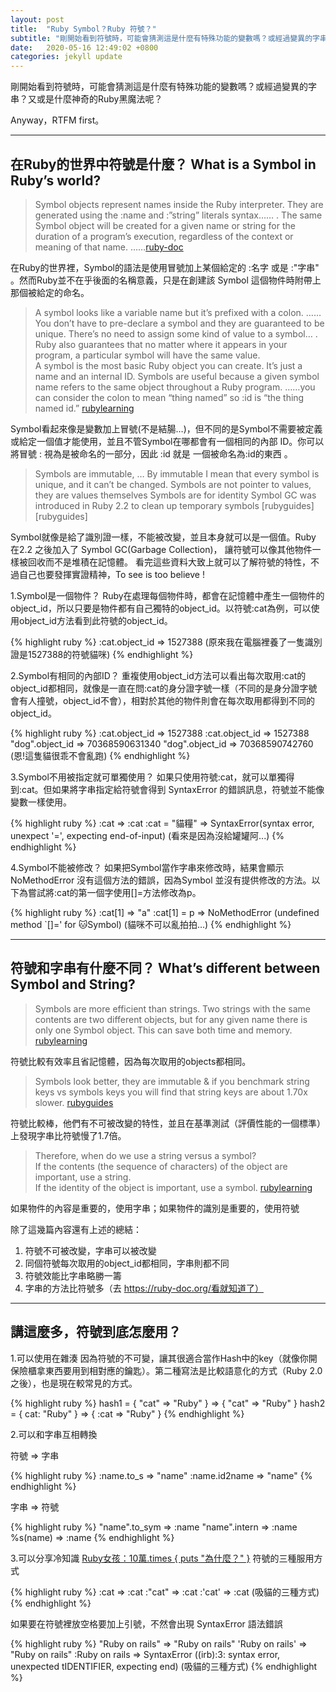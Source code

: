 ```yaml
---
layout: post
title:  "Ruby Symbol？Ruby 符號？"
subtitle: "剛開始看到符號時，可能會猜測這是什麼有特殊功能的變數嗎？或經過變異的字串？又或是什麼神奇的Ruby黑魔法呢？"
date:   2020-05-16 12:49:02 +0800
categories: jekyll update
---
```


剛開始看到符號時，可能會猜測這是什麼有特殊功能的變數嗎？或經過變異的字串？又或是什麼神奇的Ruby黑魔法呢？

Anyway，RTFM first。

---

## 在Ruby的世界中符號是什麼？ What is a Symbol in Ruby’s world?

> Symbol objects represent names inside the Ruby interpreter. They are generated using the :name and :”string” literals syntax…… . The same Symbol object will be created for a given name or string for the duration of a program’s execution, regardless of the context or meaning of that name. ……[ruby-doc][ruby-doc.org/Symbol]

在Ruby的世界裡，Symbol的語法是使用冒號加上某個給定的 :名字 或是 :"字串" 。然而Ruby並不在乎後面的名稱意義，只是在創建該 Symbol 這個物件時附帶上那個被給定的命名。

>A symbol looks like a variable name but it’s prefixed with a colon. ……You don’t have to pre-declare a symbol and they are guaranteed to be unique. There’s no need to assign some kind of value to a symbol… . Ruby also guarantees that no matter where it appears in your program, a particular symbol will have the same value.
\
>A symbol is the most basic Ruby object you can create. It’s just a name and an internal ID. Symbols are useful because a given symbol name refers to the same object throughout a Ruby program. ……you can consider the colon to mean “thing named” so :id is “the thing named id.”
[rubylearning][rubylearning.com/Ruby_symbols]

Symbol看起來像是變數加上冒號(不是結腸…)，但不同的是Symbol不需要被定義或給定一個值才能使用，並且不管Symbol在哪都會有一個相同的內部 ID。你可以將冒號 : 視為是被命名的一部分，因此 :id 就是 一個被命名為:id的東西 。

> Symbols are immutable, … By immutable I mean that every symbol is unique, and it can’t be changed.
> Symbols are not pointer to values, they are values themselves
> Symbols are for identity
> Symbol GC was introduced in Ruby 2.2 to clean up temporary symbols
[rubyguides][rubyguides]

Symbol就像是給了識別證一樣，不能被改變，並且本身就可以是一個值。Ruby 在2.2 之後加入了 Symbol GC(Garbage Collection)， 讓符號可以像其他物件一樣被回收而不是堆積在記憶體。
看完這些資料大致上就可以了解符號的特性，不過自己也要發揮實證精神，To see is too believe !


1.Symbol是一個物件？
Ruby在處理每個物件時，都會在記憶體中產生一個物件的object_id，所以只要是物件都有自己獨特的object_id。以符號:cat為例，可以使用object_id方法看到此符號的object_id。

{% highlight ruby %}
:cat.object_id
=> 1527388
(原來我在電腦裡養了一隻識別證是1527388的符號貓咪)
{% endhighlight %}

2.Symbol有相同的內部ID？
重複使用object_id方法可以看出每次取用:cat的object_id都相同，就像是一直在問:cat的身分證字號一樣（不同的是身分證字號會有人撞號，object_id不會），相對於其他的物件則會在每次取用都得到不同的object_id。

{% highlight ruby %}
:cat.object_id
=> 1527388
:cat.object_id
=> 1527388
"dog".object_id
=> 70368590631340
"dog".object_id
=> 70368590742760
(恩!這隻貓很乖不會亂跑)
{% endhighlight %}

3.Symbol不用被指定就可單獨使用？
如果只使用符號:cat，就可以單獨得到:cat。但如果將字串指定給符號會得到 SyntaxError 的錯誤訊息，符號並不能像變數一樣使用。

{% highlight ruby %}
:cat
=> :cat
:cat = "貓糧"
=> SyntaxError(syntax error, unexpect '=', expecting end-of-input)
(看來是因為沒給罐罐阿...)
{% endhighlight %}

4.Symbol不能被修改？
如果把Symbol當作字串來修改時，結果會顯示 NoMethodError 沒有這個方法的錯誤，因為Symbol 並沒有提供修改的方法。以下為嘗試將:cat的第一個字使用[]=方法修改為p。

{% highlight ruby %}
:cat[1]
=> "a"
:cat[1] = p
=> NoMethodError (undefined method `[]=' for :cat:Symbol)
(貓咪不可以亂拍拍...)
{% endhighlight %}

---

## 符號和字串有什麼不同？ What’s different between Symbol and String?

> Symbols are more efficient than strings. Two strings with the same contents are two different objects, but for any given name there is only one Symbol object. This can save both time and memory.
[rubylearning][rubylearning.com/Ruby_symbols]

符號比較有效率且省記憶體，因為每次取用的objects都相同。

>Symbols look better, they are immutable & if you benchmark string keys vs symbols keys you will find that string keys are about 1.70x slower.
[rubyguides][rubyguides/Ruby-symbols]

符號比較棒，他們有不可被改變的特性，並且在基準測試（評價性能的一個標準）上發現字串比符號慢了1.7倍。

> Therefore, when do we use a string versus a symbol?
\
  > If the contents (the sequence of characters) of the object are important, use a string.
  \
  > If the identity of the object is important, use a symbol.
[rubylearning][rubylearning.com/Ruby_symbols]

如果物件的內容是重要的，使用字串；如果物件的識別是重要的，使用符號

除了這幾篇內容還有上述的總結：
1. 符號不可被改變，字串可以被改變
2. 同個符號每次取用的object_id都相同，字串則都不同
3. 符號效能比字串略勝一籌
4. 字串的方法比符號多（去 https://ruby-doc.org/看就知道了）

---

## 講這麼多，符號到底怎麼用？
1.可以使用在雜湊
因為符號的不可變，讓其很適合當作Hash中的key（就像你開保險櫃拿東西要用到相對應的鑰匙）。第二種寫法是比較語意化的方式（Ruby 2.0之後），也是現在較常見的方式。

{% highlight ruby %}
hash1 = { "cat" => "Ruby" }
=> { "cat" => "Ruby" }
hash2 = { cat: "Ruby" }
=> { :cat => "Ruby" }
{% endhighlight %}

2.可以和字串互相轉換

符號 => 字串

{% highlight ruby %}
:name.to_s
=> "name"
:name.id2name
=> "name"
{% endhighlight %}


字串 => 符號

{% highlight ruby %}
"name".to_sym
=> :name
"name".intern
=> :name
%s(name)
=> :name
{% endhighlight %}


3.可以分享冷知識
[Ruby女孩：10萬.times { puts "為什麼？" }][Ruby女孩]
符號的三種服用方式

{% highlight ruby %}
:cat
=> :cat
:"cat"
=> :cat
:'cat'
=> :cat
(吸貓的三種方式)
{% endhighlight %}

如果要在符號裡放空格要加上引號，不然會出現 SyntaxError 語法錯誤

{% highlight ruby %}
"Ruby on rails"
=> "Ruby on rails"
'Ruby on rails'
=> "Ruby on rails"
:Ruby on rails
=> SyntaxError ((irb):3: syntax error, unexpected tIDENTIFIER, expecting end)
(吸貓的三種方式)
{% endhighlight %}

[ruby-doc.org/Symbol]: https://ruby-doc.org/core-2.7.0/Symbol.html
[rubylearning.com/Ruby_symbols]: http://rubylearning.com/satishtalim/ruby_symbols.html
[rubyguides/Ruby-symbols]: https://www.rubyguides.com/2018/02/ruby-symbols/
[Ruby女孩]: https://ithelp.ithome.com.tw/articles/10159660
[為自己學Ruby on rails]: https://railsbook.tw/chapters/06-ruby-basic-2.html
